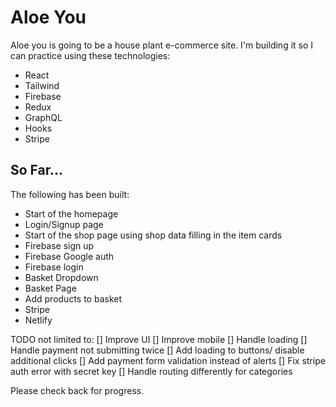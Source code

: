# Aloe You

Aloe you is going to be a house plant e-commerce site. I'm building it so I can practice using these technologies:

- React
- Tailwind
- Firebase
- Redux
- GraphQL
- Hooks
- Stripe

## So Far...

The following has been built:

- Start of the homepage
- Login/Signup page
- Start of the shop page using shop data filling in the item cards
- Firebase sign up
- Firebase Google auth
- Firebase login
- Basket Dropdown
- Basket Page
- Add products to basket
- Stripe
- Netlify

TODO not limited to:
[] Improve UI
[] Improve mobile
[] Handle loading
[] Handle payment not submitting twice
[] Add loading to buttons/ disable additional clicks
[] Add payment form validation instead of alerts
[] Fix stripe auth error with secret key
[] Handle routing differently for categories

Please check back for progress.
